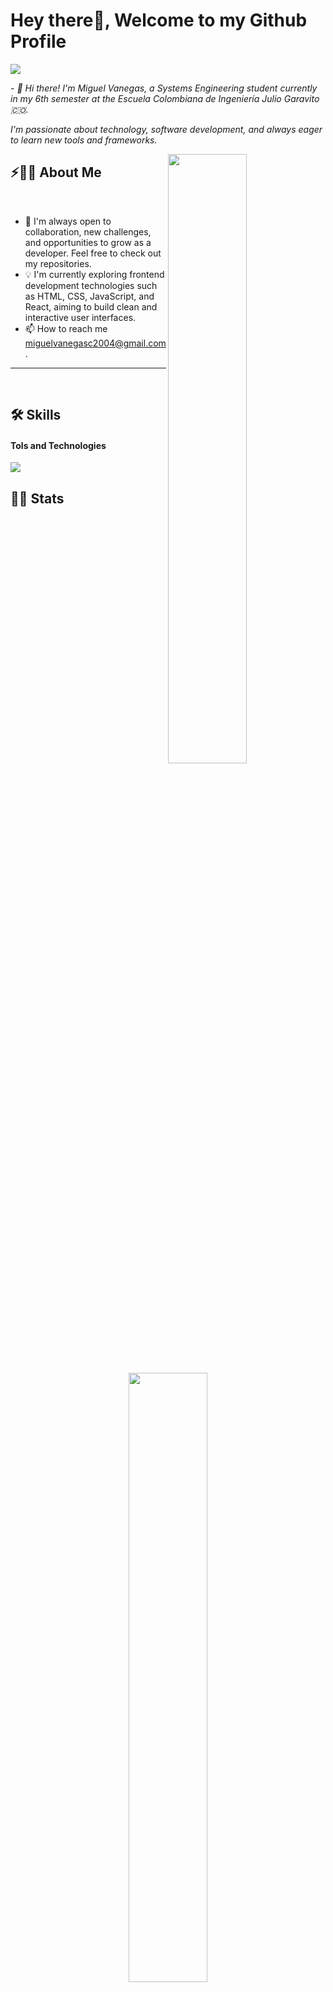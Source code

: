# Hey there👋, Welcome to my Github Profile

<img src="https://readme-typing-svg.herokuapp.com?font=Architects+Daughter&color=8B0000&size=25&center=false&lines=hey!+its+Miguel"/>
 
 <p>- <i>👋 Hi there!
I'm Miguel Vanegas, a Systems Engineering student currently in my 6th semester at the Escuela Colombiana de Ingeniería Julio Garavito 🇨🇴.

I'm passionate about technology, software development, and always eager to learn new tools and frameworks.

</i></p>


<img src="https://user-images.githubusercontent.com/89788120/167628634-549d2bdd-609e-4275-85af-1e1974da64ca.gif" width="50%" align="right" />

## ⚡🙋‍♂️ About Me

</br>

- 🔧 I'm always open to collaboration, new challenges, and opportunities to grow as a developer. Feel free to check out my repositories.
- 💡 I'm currently exploring frontend development technologies such as HTML, CSS, JavaScript, and React, aiming to build clean and interactive user interfaces.
- 📫 How to reach me miguelvanegasc2004@gmail.com.

<hr>

</br>

    
## 🛠️ Skills

#### Tols and Technologies
<p align="left">
  <a href="https://skillicons.dev">
    <img src="https://skillicons.dev/icons?i=java,py,css,html,js,ts,postgresql,mongodb,git,github,react,next,azure,spring&perline=12" />
  </a>
</p>

<!-- ![PyPI](https://img.shields.io/badge/pypi-3775A9?style=flat&logo=pypi&logoColor=white)&nbsp; -->


## 📄📜 Stats


<p align="center">
  <img width="50%" src="https://github-readme-stats.vercel.app/api?username=miguelvanegas-c&theme=algolia&show_icons=true&bg_color=transparent&title_color=navy&text_color=black" />
 </br>
  <img width="50%" src="https://github-readme-streak-stats.herokuapp.com/?user=miguelvanegas-c"/>
 </br>
  <img width="50%" src="https://github-readme-stats.vercel.app/api/top-langs/?username=miguelvanegas-c&exclude_repo=Portfolio,HomePal&langs_count=7&layout=compact&bg_color=transparent" />
</p>
     
 
## &nbsp; &nbsp; 📬📥 &nbsp; Connnect with Me

<br/>

<a href="mailto:miguelvanegasc2004@gmail.com"><img width="85px" alt="Gmail" src="https://img.shields.io/badge/Gmail-D14836?style=flat&logo=gmail&logoColor=white" /></a> &nbsp; &nbsp; 


</br>
</br>


<!--

<div style = "display: flex; align-items: center; justify-content: center;">
 
  <div>
    
<a href="https://www.buymeacoffee.com/gkaustav" target="_blank"><img src="https://www.buymeacoffee.com/assets/img/custom_images/orange_img.png" alt="Buy Me A Coffee" style="height: 31px !important;width: 154px !important;box-shadow: 0px 3px 2px 0px rgba(190, 190, 190, 0.5) !important;-webkit-box-shadow: 0px 3px 2px 0px rgba(190, 190, 190, 0.5) !important; margin-left: 35%;" ></a>&nbsp;&nbsp;&nbsp;&nbsp;<a href = "https://ko-fi.com/F1F1BRCNJ"><img src = "https://ko-fi.com/img/githubbutton_sm.svg"/></a>
    
  </div>
 </div>

-->

<!--
<a href="https://hits.seeyoufarm.com"><img src="https://hits.seeyoufarm.com/api/count/incr/badge.svg?url=https%3A%2F%2Fgithub.com%2Fkaustav202%2Fhit-counter&count_bg=%236DAC3D&title_bg=%23555555&icon=grafana.svg&icon_color=%23E7E7E7&title=hits&edge_flat=false"/></a>  -->


